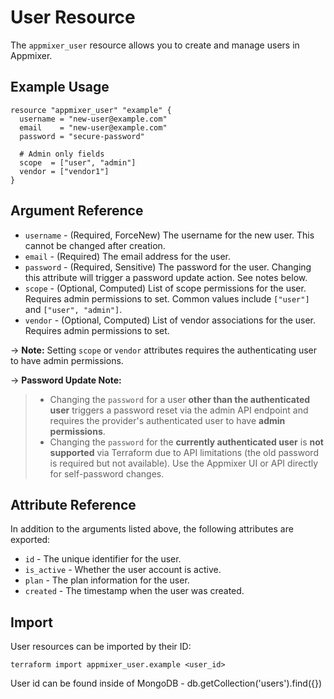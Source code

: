 # User Resource

The `appmixer_user` resource allows you to create and manage users in Appmixer.

## Example Usage

```hcl
resource "appmixer_user" "example" {
  username = "new-user@example.com"
  email    = "new-user@example.com"
  password = "secure-password"
  
  # Admin only fields
  scope  = ["user", "admin"]
  vendor = ["vendor1"]
}
```

## Argument Reference

* `username` - (Required, ForceNew) The username for the new user. This cannot be changed after creation.
* `email` - (Required) The email address for the user.
* `password` - (Required, Sensitive) The password for the user. Changing this attribute will trigger a password update action. See notes below.
* `scope` - (Optional, Computed) List of scope permissions for the user. Requires admin permissions to set. Common values include `["user"]` and `["user", "admin"]`.
* `vendor` - (Optional, Computed) List of vendor associations for the user. Requires admin permissions to set.

-> **Note:** Setting `scope` or `vendor` attributes requires the authenticating user to have admin permissions.

-> **Password Update Note:** 
> - Changing the `password` for a user **other than the authenticated user** triggers a password reset via the admin API endpoint and requires the provider's authenticated user to have **admin permissions**.
> - Changing the `password` for the **currently authenticated user** is **not supported** via Terraform due to API limitations (the old password is required but not available). Use the Appmixer UI or API directly for self-password changes.

## Attribute Reference

In addition to the arguments listed above, the following attributes are exported:

* `id` - The unique identifier for the user.
* `is_active` - Whether the user account is active.
* `plan` - The plan information for the user.
* `created` - The timestamp when the user was created.

## Import

User resources can be imported by their ID:

```shell
terraform import appmixer_user.example <user_id>
``` 
User id can be found inside of MongoDB - db.getCollection('users').find({})